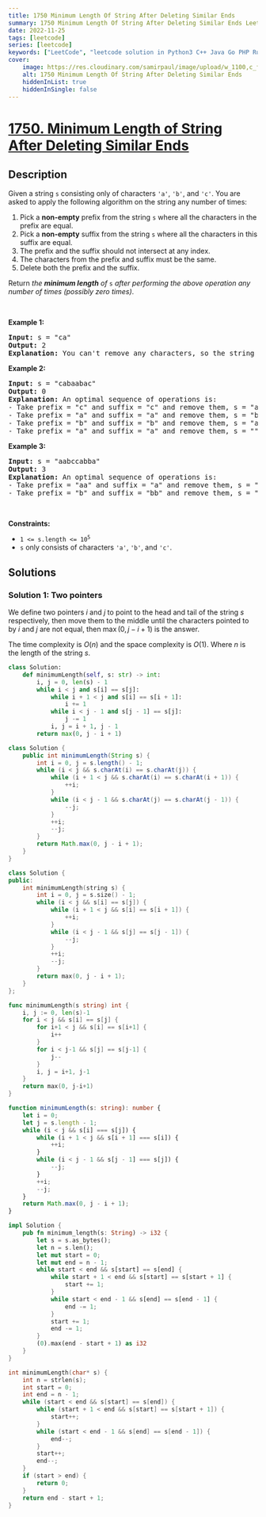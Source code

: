 ```yaml
---
title: 1750 Minimum Length Of String After Deleting Similar Ends
summary: 1750 Minimum Length Of String After Deleting Similar Ends LeetCode Solution Explained
date: 2022-11-25
tags: [leetcode]
series: [leetcode]
keywords: ["LeetCode", "leetcode solution in Python3 C++ Java Go PHP Ruby Swift TypeScript Rust C# JavaScript C", "1750 Minimum Length Of String After Deleting Similar Ends LeetCode Solution Explained in all languages"]
cover:
    image: https://res.cloudinary.com/samirpaul/image/upload/w_1100,c_fit,co_rgb:FFFFFF,l_text:Arial_75_bold:1750 Minimum Length Of String After Deleting Similar Ends - Solution Explained/problem-solving.webp
    alt: 1750 Minimum Length Of String After Deleting Similar Ends
    hiddenInList: true
    hiddenInSingle: false
---
```



# [1750. Minimum Length of String After Deleting Similar Ends](https://leetcode.com/problems/minimum-length-of-string-after-deleting-similar-ends)


## Description

<p>Given a string <code>s</code> consisting only of characters <code>&#39;a&#39;</code>, <code>&#39;b&#39;</code>, and <code>&#39;c&#39;</code>. You are asked to apply the following algorithm on the string any number of times:</p>

<ol>
	<li>Pick a <strong>non-empty</strong> prefix from the string <code>s</code> where all the characters in the prefix are equal.</li>
	<li>Pick a <strong>non-empty</strong> suffix from the string <code>s</code> where all the characters in this suffix are equal.</li>
	<li>The prefix and the suffix should not intersect at any index.</li>
	<li>The characters from the prefix and suffix must be the same.</li>
	<li>Delete both the prefix and the suffix.</li>
</ol>

<p>Return <em>the <strong>minimum length</strong> of </em><code>s</code> <em>after performing the above operation any number of times (possibly zero times)</em>.</p>

<p>&nbsp;</p>
<p><strong class="example">Example 1:</strong></p>

<pre>
<strong>Input:</strong> s = &quot;ca&quot;
<strong>Output:</strong> 2
<strong>Explanation: </strong>You can&#39;t remove any characters, so the string stays as is.
</pre>

<p><strong class="example">Example 2:</strong></p>

<pre>
<strong>Input:</strong> s = &quot;cabaabac&quot;
<strong>Output:</strong> 0
<strong>Explanation:</strong> An optimal sequence of operations is:
- Take prefix = &quot;c&quot; and suffix = &quot;c&quot; and remove them, s = &quot;abaaba&quot;.
- Take prefix = &quot;a&quot; and suffix = &quot;a&quot; and remove them, s = &quot;baab&quot;.
- Take prefix = &quot;b&quot; and suffix = &quot;b&quot; and remove them, s = &quot;aa&quot;.
- Take prefix = &quot;a&quot; and suffix = &quot;a&quot; and remove them, s = &quot;&quot;.</pre>

<p><strong class="example">Example 3:</strong></p>

<pre>
<strong>Input:</strong> s = &quot;aabccabba&quot;
<strong>Output:</strong> 3
<strong>Explanation:</strong> An optimal sequence of operations is:
- Take prefix = &quot;aa&quot; and suffix = &quot;a&quot; and remove them, s = &quot;bccabb&quot;.
- Take prefix = &quot;b&quot; and suffix = &quot;bb&quot; and remove them, s = &quot;cca&quot;.
</pre>

<p>&nbsp;</p>
<p><strong>Constraints:</strong></p>

<ul>
	<li><code>1 &lt;= s.length &lt;= 10<sup>5</sup></code></li>
	<li><code>s</code> only consists of characters <code>&#39;a&#39;</code>, <code>&#39;b&#39;</code>, and <code>&#39;c&#39;</code>.</li>
</ul>

## Solutions

### Solution 1: Two pointers

We define two pointers $i$ and $j$ to point to the head and tail of the string $s$ respectively, then move them to the middle until the characters pointed to by $i$ and $j$ are not equal, then $\max(0, j - i + 1)$ is the answer.

The time complexity is $O(n)$ and the space complexity is $O(1)$. Where $n$ is the length of the string $s$.

<!-- tabs:start -->

```python
class Solution:
    def minimumLength(self, s: str) -> int:
        i, j = 0, len(s) - 1
        while i < j and s[i] == s[j]:
            while i + 1 < j and s[i] == s[i + 1]:
                i += 1
            while i < j - 1 and s[j - 1] == s[j]:
                j -= 1
            i, j = i + 1, j - 1
        return max(0, j - i + 1)
```

```java
class Solution {
    public int minimumLength(String s) {
        int i = 0, j = s.length() - 1;
        while (i < j && s.charAt(i) == s.charAt(j)) {
            while (i + 1 < j && s.charAt(i) == s.charAt(i + 1)) {
                ++i;
            }
            while (i < j - 1 && s.charAt(j) == s.charAt(j - 1)) {
                --j;
            }
            ++i;
            --j;
        }
        return Math.max(0, j - i + 1);
    }
}
```

```cpp
class Solution {
public:
    int minimumLength(string s) {
        int i = 0, j = s.size() - 1;
        while (i < j && s[i] == s[j]) {
            while (i + 1 < j && s[i] == s[i + 1]) {
                ++i;
            }
            while (i < j - 1 && s[j] == s[j - 1]) {
                --j;
            }
            ++i;
            --j;
        }
        return max(0, j - i + 1);
    }
};
```

```go
func minimumLength(s string) int {
	i, j := 0, len(s)-1
	for i < j && s[i] == s[j] {
		for i+1 < j && s[i] == s[i+1] {
			i++
		}
		for i < j-1 && s[j] == s[j-1] {
			j--
		}
		i, j = i+1, j-1
	}
	return max(0, j-i+1)
}
```

```ts
function minimumLength(s: string): number {
    let i = 0;
    let j = s.length - 1;
    while (i < j && s[i] === s[j]) {
        while (i + 1 < j && s[i + 1] === s[i]) {
            ++i;
        }
        while (i < j - 1 && s[j - 1] === s[j]) {
            --j;
        }
        ++i;
        --j;
    }
    return Math.max(0, j - i + 1);
}
```

```rust
impl Solution {
    pub fn minimum_length(s: String) -> i32 {
        let s = s.as_bytes();
        let n = s.len();
        let mut start = 0;
        let mut end = n - 1;
        while start < end && s[start] == s[end] {
            while start + 1 < end && s[start] == s[start + 1] {
                start += 1;
            }
            while start < end - 1 && s[end] == s[end - 1] {
                end -= 1;
            }
            start += 1;
            end -= 1;
        }
        (0).max(end - start + 1) as i32
    }
}
```

```c
int minimumLength(char* s) {
    int n = strlen(s);
    int start = 0;
    int end = n - 1;
    while (start < end && s[start] == s[end]) {
        while (start + 1 < end && s[start] == s[start + 1]) {
            start++;
        }
        while (start < end - 1 && s[end] == s[end - 1]) {
            end--;
        }
        start++;
        end--;
    }
    if (start > end) {
        return 0;
    }
    return end - start + 1;
}
```

<!-- tabs:end -->

<!-- end -->
